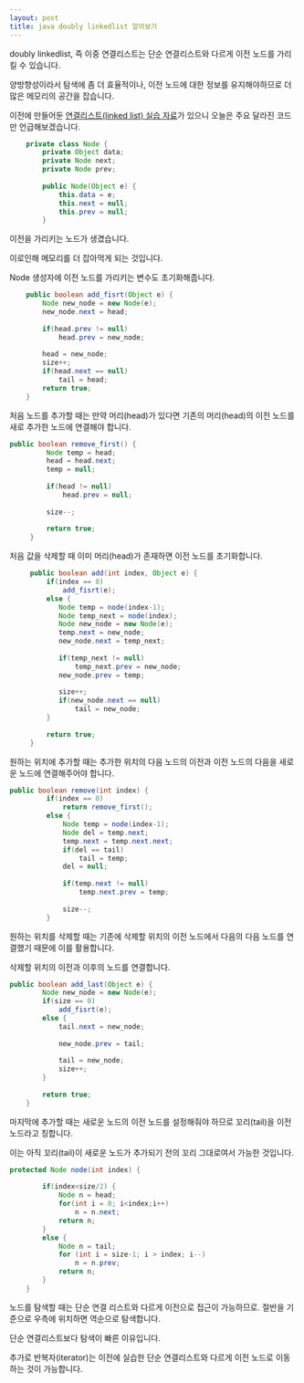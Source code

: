 ```yaml
---
layout: post
title: java doubly linkedlist 알아보기
---
```


doubly linkedlist, 즉 이중 연결리스트는 단순 연결리스트와 다르게 이전 노드를 가리킬 수 있습니다.

양방향성이라서 탐색에 좀 더 효율적이나, 이전 노드에 대한 정보를 유지해야하므로 더 많은 메모리의 공간을 잡습니다.

이전에 만들어둔 [연결리스트(linked list) 실습 자료](https://minwook-shin.github.io/java-linkedlist/)가 있으니 오늘은 주요 달라진 코드만 언급해보겠습니다.

```java
	private class Node {
		private Object data;
		private Node next;
		private Node prev;
		
		public Node(Object e) {
			this.data = e;
			this.next = null;
			this.prev = null;
		}
```

이전을 가리키는 노드가 생겼습니다.

이로인해 메모리를 더 잡아먹게 되는 것입니다.

Node 생성자에 이전 노드를 가리키는 변수도 초기화해줍니다.

```java
	public boolean add_fisrt(Object e) {
		Node new_node = new Node(e);
		new_node.next = head;
		
		if(head.prev != null)
			head.prev = new_node;
		
		head = new_node;
		size++;
		if(head.next == null)
			tail = head;
		return true;
	}
```

처음 노드를 추가할 때는 만약 머리(head)가 있다면 기존의 머리(head)의 이전 노드를 새로 추가한 노드에 연결해야 합니다.

```java
public boolean remove_first() {
		 Node temp = head;
		 head = head.next;
		 temp = null;
		 
		 if(head != null)
			 head.prev = null;
		 
		 size--;
		 
		 return true;
	 }
```

처음 값을 삭제할 때 이미 머리(head)가 존재하면 이전 노드를 초기화합니다.

```java
	 public boolean add(int index, Object e) {
		 if(index == 0)
			 add_fisrt(e);
		 else {
			Node temp = node(index-1);
			Node temp_next = node(index);
			Node new_node = new Node(e);
			temp.next = new_node;
			new_node.next = temp_next;
			
			if(temp_next != null)
				temp_next.prev = new_node;
			new_node.prev = temp;
			
			size++;
			if(new_node.next == null)
				tail = new_node;
		 }
		 
		 return true;
	 }
```

원하는 위치에 추가할 때는 추가한 위치의 다음 노드의 이전과 이전 노드의 다음을 새로운 노드에 연결해주어야 합니다.

```java
public boolean remove(int index) {
		 if(index == 0)
			 return remove_first();
		 else {
			 Node temp = node(index-1);
			 Node del = temp.next;
			 temp.next = temp.next.next;
			 if(del == tail)
				 tail = temp;
			 del = null;
			 
			 if(temp.next != null)
				 temp.next.prev = temp;
			 
			 size--;
		 }
```

원하는 위치를 삭제할 때는 기존에 삭제할 위치의 이전 노드에서 다음의 다음 노드를 연결했기 때문에 이를 활용합니다.

삭제할 위치의 이전과 이후의 노드를 연결합니다.

```java
public boolean add_last(Object e) {
		Node new_node = new Node(e);
		if(size == 0)
			add_fisrt(e);
		else {
			tail.next = new_node;
			
			new_node.prev = tail;
			
			tail = new_node;
			size++;
		}
		
		return true;
	}
```

마지막에 추가할 때는 새로운 노드의 이전 노드를 설정해줘야 하므로 꼬리(tail)을 이전 노드라고 칭합니다.

이는 아직 꼬리(tail)이 새로운 노드가 추가되기 전의 꼬리 그대로여서 가능한 것입니다.

```java
protected Node node(int index) {
		
		if(index<size/2) {
			Node n = head;
			for(int i = 0; i<index;i++)
				n = n.next;
			return n;
		}
		else {
			Node n = tail;
			for (int i = size-1; i > index; i--)
				n = n.prev;
			return n;
		}	
	}
```

노드를 탐색할 때는 단순 연결 리스트와 다르게 이전으로 접근이 가능하므로. 절반을 기준으로 우측에 위치하면 역순으로 탐색합니다.

단순 연결리스트보다 탐색이 빠른 이유입니다.

추가로 반복자(iterator)는 이전에 실습한 단순 연결리스트와 다르게 이전 노드로 이동하는 것이 가능합니다.